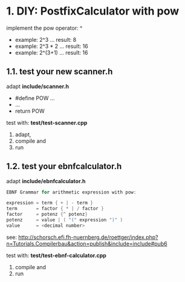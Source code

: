 # 1. DIY: PostfixCalculator with pow

implement the pow operator: ^

- example: 2^3      ... result: 8
- example: 2^3 * 2  ... result: 16
- example: 2^(3+1)  ... result: 16

## 1.1. test your new scanner.h

adapt **include/scanner.h**

- #define POW ...
- ...
- return POW

test with: **test/test-scanner.cpp**

  1. adapt,
  2. compile and
  3. run

## 1.2. test your ebnfcalculator.h

adapt **include/ebnfcalculator.h**

~~~cpp
EBNF Grammar for arithmetic expression with pow:

expression = term { + | - term }
term       = factor { * | / factor }
factor     = potenz {^ potenz}
potenz     = value | ( "(" expression ")" )
value      = <decimal number>
~~~

see: <http://schorsch.efi.fh-nuernberg.de/roettger/index.php?n=Tutorials.Compilerbau&action=publish&include=include#pub6>

test with: **test/test-ebnf-calculator.cpp**

  1. compile and
  2. run
